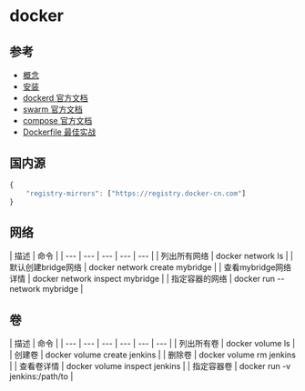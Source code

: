 # docker

## 参考

* [概念](https://docs.docker.com/get-started/)
* [安装](https://docs.docker.com/install/linux/docker-ce/centos/)
* [dockerd 官方文档](https://docs.docker.com/engine/reference/commandline/dockerd/)
* [swarm 官方文档](https://docs.docker.com/engine/swarm/)
* [compose 官方文档](https://docs.docker.com/compose/overview/)
* [Dockerfile 最佳实战](https://docs.docker.com/v17.09/engine/userguide/eng-image/dockerfile_best-practices/)

## 国内源

```javascript
{
    "registry-mirrors": ["https://registry.docker-cn.com"]
}
```

## 网络

| 描述 | 命令 |
| --- | --- | --- | --- | --- |
| 列出所有网络 | docker network ls |
| 默认创建bridge网络 | docker network create mybridge |
| 查看mybridge网络详情 | docker network inspect mybridge |
| 指定容器的网络 | docker run --network mybridge |

## 卷

| 描述 | 命令 |
| --- | --- | --- | --- | --- | --- |
| 列出所有卷 | docker volume ls |
| 创建卷 | docker volume create jenkins |
| 删除卷 | docker volume rm jenkins |
| 查看卷详情 | docker volume inspect jenkins |
| 指定容器卷 | docker run -v jenkins:/path/to |



